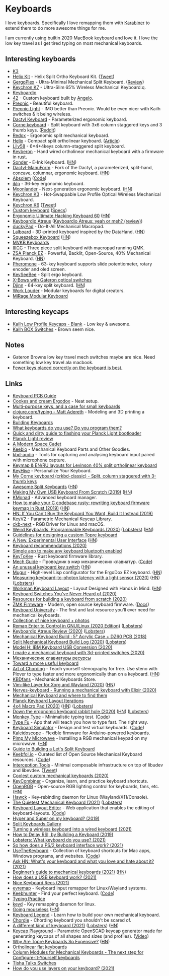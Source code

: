 # Keyboards

I love keyboards. Specifically I love remapping them with [Karabiner](../macOS/apps/karabiner/karabiner.md) to extend them to do more awesome things for me.

I am currently using builtin 2020 MacBook keyboard and love it. I love the low key travel as I get tired typing on most mechanical keyboards.

## Interesting keyboards

- [K3](https://twitter.com/carlbarenbrug/status/1476935833215242261)
- [Helix Kit](https://mechboards.co.uk/shop/kits/helix-kit/#pcb) - Helix Split Ortho Keyboard Kit. ([Tweet](https://twitter.com/bodil/status/1449005541037158407))
- [GergoPlex](https://www.gboards.ca/product/gergoplex) - Ultra-Minimal Mechanical Split Keyboard. ([Review](https://www.youtube.com/watch?v=dWfQeuXDK_o))
- [Keychron K7](https://www.kickstarter.com/projects/keytron/keychron-k7-an-ultra-slim-65-wireless-mechanical-keyboard) - Ultra-Slim 65% Wireless Mechanical Keyboard:q.
- [Keyboardio](https://shop.keyboard.io)
- [42](https://github.com/nglgzz/42) - Custom keyboard built by [Angelo](https://github.com/nglgzz).
- [Preonic](https://olkb.com/preonic/hi-pro-wooden-milled-bottom) - Beautiful keyboard.
- [Preonic Light](https://www.massdrop.com/buy/massdrop-x-olkb-planck-light-mechanical-keyboard) - IMO better than Preonic. Would be even nicer with Kailh switches & it being wireless.
- [Dactyl Keyboard](https://github.com/adereth/dactyl-keyboard) - Parameterized ergonomic keyboard.
- [Corne keyboard](https://github.com/foostan/crkbd) - Split keyboard with 3x6 column staggered keys and 3 thumb keys. ([Reddit](https://www.reddit.com/r/MechanicalKeyboards/comments/a4hp9e/corne_chocolatehotswappable_crkbd_for_chocolate/))
- [Redox](https://github.com/mattdibi/redox-keyboard) - Ergonomic split mechanical keyboard.
- [Helix](https://github.com/MakotoKurauchi/helix) - Compact split ortholinear keyboard. ([Article](http://xahlee.info/kbd/helix_keyboard.html))
- [Lily58](https://github.com/kata0510/Lily58) - 6×4+4keys column-staggered split keyboard.
- [Keyberon](https://github.com/TeXitoi/keyberon) - Hand wired ortholinear mechanical keyboard with a firmware in rust.
- [Sonder](https://sonderdesign.com/keyboard/) - E-Ink Keyboard. ([HN](https://news.ycombinator.com/item?id=23370348))
- [Dactyl-ManuForm](https://github.com/abstracthat/dactyl-manuform) - Fork of the Dactyl, a parameterized, split-hand, concave, columnar, ergonomic keyboard. ([HN](https://news.ycombinator.com/item?id=23444813))
- [Absolem](https://zealot.hu/absolem/) ([Code](https://github.com/mrzealot/absolem))
- [jklp](https://github.com/brow/jklp) - 36-key ergonomic keyboard.
- [Moonlander](https://zsa.io/moonlander/) - Next-generation ergonomic keyboard. ([HN](https://news.ycombinator.com/item?id=23995049))
- [Keychron K3](https://www.keychron.com/pages/keychron-k3-wireless-mechanical-keyboard) - Hot-Swappable Low Profile Optical Wireless Mechanical Keyboard.
- [Keychron K6](https://www.keychron.com/products/keychron-k6-wireless-mechanical-keyboard) ([Tweet](https://twitter.com/kaepora/status/1288755152854437894))
- [Custom keyboard](https://twitter.com/_philpl/status/1297952549505466369) ([Specs](https://twitter.com/_philpl/status/1297955234795474946))
- [Ergonomic Ultimate Hacking Keyboard 60](https://ultimatehackingkeyboard.com/blog/2020/11/05/introducing-the-uhk-60-v2) ([HN](https://news.ycombinator.com/item?id=25016438))
- [Keyboardio Atreus](https://shop.keyboard.io/products/keyboardio-atreus) ([Keyboardio Atreus: yeah or meh? (review)](https://no-kill-switch.ghost.io/keyboardio-atreus-yeah-or-meh-review/))
- [duckyPad](https://github.com/dekuNukem/duckyPad) - Do-It-All Mechanical Macropad.
- [Lalboard](https://github.com/JesusFreke/lalboard) - 3D-printed keyboard inspired by the DataHand. ([HN](https://news.ycombinator.com/item?id=26099807))
- [Squeezebox Keyboard](https://peterlyons.com/problog/2021/04/squeezebox-keyboard/) ([HN](https://news.ycombinator.com/item?id=27207333))
- [MVKB Keyboards](https://mvkb.com/)
- [IIICC](https://github.com/kbjunky/IIICC) - Three piece split keyboard with macropad running QMK.
- [ZSA Planck EZ](https://www.zsa.io/planck/) - Powerful, Backlit, Open-Source, 40% Mechanical Keyboard. ([HN](https://news.ycombinator.com/item?id=27827206))
- [Pheromone](https://github.com/luantty2/pheromone_keyboard) - 63-key keyboard supports slide potentiometer, rotary encoder and oled screen.
- [KeySeeBee](https://github.com/TeXitoi/keyseebee) - Split ergo keyboard.
- [X-Bows with Gateron optical switches](https://twitter.com/tekezo/status/1444105091036762112)
- [Djinn](https://github.com/tzarc/djinn) - 64-key split keyboard. ([HN](https://news.ycombinator.com/item?id=29311222))
- [Work Louder](https://worklouder.cc/) - Modular keyboards for digital creators.
- [MiRage Modular Keyboard](https://github.com/ZackFreedman/MiRage)

## Interesting keycaps

- [Kailh Low Profile Keycaps - Blank](https://novelkeys.xyz/collections/keycaps/products/kailh-low-profile-keycaps-blank?variant=3747977101352) - Low key & awesome.
- [Kailh BOX Switches](https://novelkeys.xyz/products/kailh-box-switches) - Brown seem nice.

## Notes

- Gateron Browns low key travel mech switches maybe are nice. Need something low key travel ala macbook.
- [Fewer keys placed correctly on the keyboard is best.](https://www.reddit.com/r/ErgoMechKeyboards/comments/l8z344/anybody_else_not_really_feeling_the_small_trend/)

## Links

- [Keyboard PCB Guide](https://github.com/ruiqimao/keyboard-pcb-guide)
- [Cookes and cream Ergodox](https://www.reddit.com/r/MechanicalKeyboards/comments/8h94fq/cookies_and_cream_ergodox/) - Neat setup.
- [Multi-purpose keys, and a case for small keyboards](https://asylum.madhouse-project.org/blog/2016/10/15/multi-purpose-keys/)
- [clojure.core/typing - Matt Adereth](https://www.youtube.com/watch?v=uk3A41U0iO4) - Modeling and 3D printing a keyboard.
- [Building Keyboards](https://alastairreid.github.io/building-keyboards/)
- [What keyboards do you use? Do you program them?](https://lobste.rs/s/nl96zm/what_keyboards_do_you_use_do_you_program)
- [Quick and dirty guide to flashing your Planck Light bootloader](https://www.reddit.com/r/olkb/comments/8tk9jj/quick_and_dirty_guide_to_flashing_your_planck/)
- [Planck Light review](https://www.reddit.com/r/MechanicalKeyboards/comments/8vd7ht/planck_light_review/)
- [A Modern Space Cadet](http://stevelosh.com/blog/2012/10/a-modern-space-cadet)
- [Keebio](https://keeb.io/) - Mechanical Keyboard Parts and Other Goodies.
- [kbd-audio](https://github.com/ggerganov/kbd-audio) - Tools for capturing and analysing keyboard input paired with microphone capture.
- [Keymap & EN/RU layouts for Levinson 40% split ortholinear keyboard](https://github.com/tonsky/Levinson-Layout)
- [KeyHive](https://keyhive.xyz/) - Personalize Your Keyboard.
- [My Corne keyboard (crkbd-classic) - Split, column staggered with 3-thumb keys](https://www.reddit.com/r/MechanicalKeyboards/comments/9i5uo3/my_corne_keyboard_crkbdclassic_split_column/)
- [Awesome Split Keyboards](https://github.com/diimdeep/awesome-split-keyboards) ([HN](https://news.ycombinator.com/item?id=25922698))
- [Making My Own USB Keyboard From Scratch (2019)](http://blakesmith.me/2019/01/16/making-my-own-usb-keyboard-from-scratch.html) ([HN](https://news.ycombinator.com/item?id=19181473))
- [KMonad](https://github.com/david-janssen/kmonad) - Advanced keyboard manager.
- [How to make your C codebase rusty: rewriting keyboard firmware keymap in Rust (2019)](https://about.houqp.me/posts/rusty-c/) ([HN](https://news.ycombinator.com/item?id=21595948))
- [HN: If You Can't Buy the Keyboard You Want, Build It Instead (2019)](https://news.ycombinator.com/item?id=21789476)
- [KeyV2](https://github.com/rsheldiii/KeyV2) - Parametric Mechanical Keycap Library.
- [ckb-next](https://github.com/ckb-next/ckb-next) - RGB Driver for Linux and macOS.
- [Weird Keyboards, Programmable Keyboards (2020)](https://blog.gboards.ca/2020/01/weird-keyboards-programmable-keyboards.html) ([Lobsters](https://lobste.rs/s/cyuguu/weird_keyboards_programmable_keyboards)) ([HN](https://news.ycombinator.com/item?id=23508514))
- [Guidelines for designing a custom Topre keyboard](https://github.com/tomsmalley/custom-topre-guide)
- [A New, Experimental User Interface](https://emvi.com/blog/a-new-experimental-user-interface-QMZgmZG1L5) ([HN](https://news.ycombinator.com/item?id=22640054))
- [Keyboard recommendations (2020)](https://lobste.rs/s/8deiib/keyboard_recommendations)
- [Simple app to make any keyboard bluetooth enabled](https://github.com/dfrankland/bleboard)
- [KeyToKey](https://github.com/TyberiusPrime/KeyToKey) - Rust keyboard firmware library.
- [Mech Guide](https://rumech.guide/#/) - Проводник в мир механических клавиатур. ([Code](https://github.com/Flumeded/ru_mech))
- [An unusual keyboard key switch](https://twitter.com/TubeTimeUS/status/1260688848104771586) ([HN](https://news.ycombinator.com/item?id=23178149))
- [Mugur](https://github.com/mihaiolteanu/mugur) - High-level Lisp configurator for the ErgoDox EZ keyboard. ([HN](https://news.ycombinator.com/item?id=23244891))
- [Measuring keyboard-to-photon latency with a light sensor (2020)](https://thume.ca/2020/05/20/making-a-latency-tester/) ([HN](https://news.ycombinator.com/item?id=23369999)) ([Lobsters](https://lobste.rs/s/s5ultl/measuring_keyboard_photon_latency_with))
- [Workman Keyboard Layout](https://workmanlayout.org/) - Layout Designed with Hands in Mind. ([HN](https://news.ycombinator.com/item?id=23400058))
- [Keyboard Switches You've Never Heard of (2020)](https://www.youtube.com/watch?v=8xPOwT_mNuc)
- [Resources for building a keyboard from scratch (2020)](https://twitter.com/steveklabnik/status/1274361173954236419)
- [ZMK Firmware](https://github.com/zmkfirmware/zmk) - Modern, open source keyboard firmware. ([Docs](https://zmkfirmware.dev/docs/))
- [Keyboard University](https://keyboard.university/) - The first and last resource you’ll ever need for mechanical keyboards.
- [Collection of nice keyboard + photos](https://paco.im/keyboards)
- [Remap Enter to Control in GNU/Linux (2020 Edition)](https://emacsredux.com/blog/2020/07/05/remap-enter-to-control-in-gnu-linux-2020-edition/) ([Lobsters](https://lobste.rs/s/q9l4fj/remap_enter_control_gnu_linux_2020))
- [Keyboardio Atreus Review (2020)](https://blog.sulami.xyz/posts/atreus/) ([Lobsters](https://lobste.rs/s/b0zusu/keyboardio_atreus_review))
- [Mechanical Keyboard Build : 5° Acrylic Case + DZ60 PCB (2018)](https://www.youtube.com/watch?v=oQj9y16OmlE)
- [Split Mechanical Keyboard Build Log (2020)](https://benjamincongdon.me/blog/2020/07/30/Sinc-Split-Mechanical-Keyboard-Build-Log/) ([Lobsters](https://lobste.rs/s/u5nhjs/split_mechanical_keyboard_build_log))
- [Model H: IBM Keyboard USB Conversion (2020)](https://www.johnhawthorn.com/2020/07/modelh-keyboard-controller/)
- [I made a mechanical keyboard with 3d-printed switches (2020)](https://incoherency.co.uk/blog/stories/jesboard.html)
- [Механические клавиатуры ресурсы](https://mkbd.ru/)
- [Toward a more useful keyboard](https://github.com/jasonrudolph/keyboard)
- [Art of Chording](https://www.artofchording.com/) - Teach yourself stenography for free. Use steno with Plover to type faster and more ergonomically than on a keyboard. ([HN](https://news.ycombinator.com/item?id=24182336))
- [KBDfans](https://kbdfans.com/) - Mechanical Keyboards Store.
- [Vim-like Layer for Xorg and Wayland (2020)](https://cedaei.com/posts/vim-like-layer-for-xorg-wayland/) ([HN](https://news.ycombinator.com/item?id=24280413))
- [Nerves-keyboard - Running a mechanical keyboard with Elixir (2020)](https://underjord.io/nerves-keyboard-running-a-mechanical-keyboard-with-elixir.html)
- [Mechanical Keyboard and where to find them](https://github.com/help-14/mechanical-keyboard)
- [Planck Keyboard Layout Iterations](http://thedarnedestthing.com/planck%20constant)
- [4x4 Macro Pad (2020)](https://0xc45.com/blog/4x4-macro-pad/) ([HN](https://news.ycombinator.com/item?id=24697624)) ([Lobsters](https://lobste.rs/s/utcopz/4x4_macro_pad_kit))
- [Down the ergonomic keyboard rabbit hole (2020)](https://blog.scottlogic.com/2020/10/09/ergo-rabbit-hole.html) ([HN](https://news.ycombinator.com/item?id=24728224)) ([Lobsters](https://lobste.rs/s/xhvoke/down_ergonomic_keyboard_rabbit_hole))
- [Monkey Type](https://monkeytype.com/) - Minimalistic typing test. ([Code](https://github.com/Miodec/monkeytype))
- [Type Fu](https://type-fu.com/) - App that will teach you how to type fast. The right way.
- [Keyboard Simulator](https://keyboardsimulator.xyz/) - Design and test virtual keyboards. ([Code](https://github.com/crsnbrt/keysim))
- [Kaleidoscope](https://github.com/keyboardio/Kaleidoscope) - Flexible firmware for Arduino-powered keyboards.
- [Pimp My Microwave](https://github.com/dekuNukem/pimp_my_microwave) - Installing a RGB mechanical keypad on my microwave. ([HN](https://news.ycombinator.com/item?id=25093704))
- [Guide to Building a Let's Split Keyboard](https://github.com/nicinabox/lets-split-guide)
- [Keebfol.io](https://keebfol.io/) - Curated list of Open Source Mechanical Keyboard resources. ([Code](https://github.com/BenRoe/awesome-mechanical-keyboard))
- [Interception Tools](https://gitlab.com/interception/linux/tools) - Minimal composable infrastructure on top of libudev and libevdev. ([Tweet](https://twitter.com/wincent/status/1337212128336470017))
- [Coolest custom mechanical keyboards (2020)](https://cybernews.com/editorial/coolest-custom-mechanical-keyboards-weve-ever-seen/)
- [KeyCombiner](https://keycombiner.com/) - Organize, learn, and practice keyboard shortcuts.
- [OpenRGB](https://gitlab.com/CalcProgrammer1/OpenRGB) - Open-source RGB lighting control for keyboards, fans, etc. ([HN](https://news.ycombinator.com/item?id=25632847))
- [Hawck](https://github.com/snyball/Hawck) - Key-rebinding daemon for Linux (Wayland/X11/Console).
- [The Quietest Mechanical Keyboard (2021)](https://y.tsutsumi.io/quiet-keyboard/) ([Lobsters](https://lobste.rs/s/iwkhbr/quietest_mechanical_keyboard))
- [Keyboard Layout Editor](http://www.keyboard-layout-editor.com/) - Web application that enables the editing of keyboard-layouts. ([Code](https://github.com/ijprest/keyboard-layout-editor))
- [Hyper and Super on my keyboard? (2019)](https://shapr.github.io/posts/2019-07-21-space-cadet.html)
- [Split Keyboards Gallery](https://aposymbiont.github.io/split-keyboards/)
- [Turning a wireless keyboard into a wired keyboard (2021)](https://chadaustin.me/2021/02/wired-sculpt/)
- [How to Delay RSI, by Building a Keyboard (2019)](https://blog.tomarrell.com/post/how_to_prevent_rsi)
- [Lobsters: What keyboard do you use? (2021)](https://lobste.rs/s/ggsv7x/what_keyboard_do_you_use)
- [So how does a PS/2 keyboard interface work? (2021)](https://www.youtube.com/watch?v=7aXbh9VUB3U)
- [UseTheKeyboard](https://usethekeyboard.com/) - Collection of keyboard shortcuts for Mac apps, Windows programs, and websites. ([Code](https://github.com/aschmelyun/use-the-keyboard))
- [Ask HN: What's your keyboard and what you love and hate about it? (2021)](https://news.ycombinator.com/item?id=26995906)
- [Beginner’s guide to mechanical keyboards (2021)](https://coolgadget.substack.com/p/beginners-guide-to-mechanical-keyboards) ([HN](https://news.ycombinator.com/item?id=26989563))
- [How does a USB keyboard work? (2021)](https://www.youtube.com/watch?v=wdgULBpRoXk)
- [Nice Keyboard Recs (2021)](https://twitter.com/dan_abramov/status/1402048600234995713)
- [evremap](https://github.com/wez/evremap) - Keyboard input remapper for Linux/Wayland systems.
- [Keebhunter](https://keebhunter.com/) - Find your perfect keyboard. ([Code](https://github.com/tuckerchapin/keebhunter))
- [Typing Practice](https://www.keybr.com/)
- [keyd](https://github.com/rvaiya/keyd) - Key remapping daemon for linux.
- [Going mouseless](https://felipecortez.net/blog/mouseless.html) ([HN](https://news.ycombinator.com/item?id=28045342))
- [Keyboard Legend](https://www.keyboardlegend.dev/) - Learn how to build your own mechanical keyboard.
- [Chordie](https://github.com/kbjunky/Chordie) - Chording keyboard you shouldn't be scared of.
- [A different kind of keyboard (2021)](https://ianthehenry.com/posts/peggi/) ([Lobsters](https://lobste.rs/s/tmdxnu/different_kind_keyboard)) ([HN](https://news.ycombinator.com/item?id=28611632))
- [Keycap Playground](https://github.com/riskable/keycap_playground) - Parametric OpenSCAD keycap generator made for generating keycaps of all shapes and sizes (and profiles). ([Video](https://www.youtube.com/watch?v=WDlRZMvisA4))
- [Why Are Topre Keyboards So Expensive?](https://switchandclick.com/why-are-topre-keyboards-so-expensive/) ([HN](https://news.ycombinator.com/item?id=29282401))
- [Ortholinear flat keyboards](https://twitter.com/rsms/status/1467190230625112067)
- [Column Modules for Mechanical Keyboards - The next step for Configure-It-Yourself keyboards](https://docs.google.com/document/d/1fDaOXY7aCQk27tScDtyaNoOnOY7dxstABmi-QJg1R6s/edit#heading=h.lon4zb91hlu)
- [Tisha Talks Switches](https://www.zsa.io/tisha-talks-switches/)
- [How do you use layers on your keyboard? (2021)](https://lobste.rs/s/2ps6iq/how_do_you_use_layers_on_your_keyboard)
